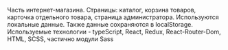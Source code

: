 Часть интернет-магазина. Страницы: каталог, корзина товаров, карточка отдельного товара, страница администратора. Используются локальные данные. Также данные сохраняются в localStorage. Используемые технологии - typeScript, React, Redux, React-Router-Dom, HTML, SCSS, частично модули Sass
